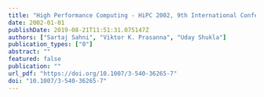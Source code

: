 ```yaml
---
title: "High Performance Computing - HiPC 2002, 9th International Conference, Bangalore, India, December 18-21, 2002, Proceedings"
date: 2002-01-01
publishDate: 2019-08-21T11:51:31.075147Z
authors: ["Sartaj Sahni", "Viktor K. Prasanna", "Uday Shukla"]
publication_types: ["0"]
abstract: ""
featured: false
publication: ""
url_pdf: "https://doi.org/10.1007/3-540-36265-7"
doi: "10.1007/3-540-36265-7"
---
```


